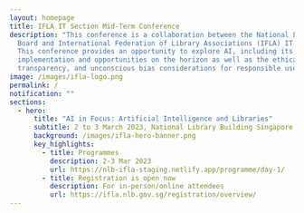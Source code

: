 ```yaml
---
layout: homepage
title: IFLA IT Section Mid-Term Conference
description: "This conference is a collaboration between the National Library
  Board and International Federation of Library Associations (IFLA) IT Section.
  This conference provides an opportunity to explore AI, including its practical
  implementation and opportunities on the horizon as well as the ethical,
  transparency, and unconscious bias considerations for responsible use. "
image: /images/ifla-logo.png
permalink: /
notification: ""
sections:
  - hero:
      title: "AI in Focus: Artificial Intelligence and Libraries"
      subtitle: 2 to 3 March 2023, National Library Building Singapore
      background: /images/ifla-hero-banner.png
      key_highlights:
        - title: Programmes
          description: 2-3 Mar 2023
          url: https://nlb-ifla-staging.netlify.app/programme/day-1/
        - title: Registration is open now
          description: For in-person/online attendees
          url: https://ifla.nlb.gov.sg/registration/overview/
---
```

